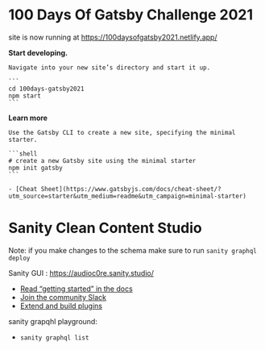 # 100 Days Of Gatsby Challenge 2021

site is now running at https://100daysofgatsby2021.netlify.app/

**Start developing.**

    Navigate into your new site’s directory and start it up.

    ```
    cd 100days-gatsby2021
    npm start
    ```

**Learn more**

    Use the Gatsby CLI to create a new site, specifying the minimal starter.

    ```shell
    # create a new Gatsby site using the minimal starter
    npm init gatsby
    ```

    - [Cheat Sheet](https://www.gatsbyjs.com/docs/cheat-sheet/?utm_source=starter&utm_medium=readme&utm_campaign=minimal-starter)

# Sanity Clean Content Studio

Note: if you make changes to the schema make sure to run `sanity graphql deploy`

Sanity GUI : https://audioc0re.sanity.studio/

- [Read “getting started” in the docs](https://www.sanity.io/docs/introduction/getting-started?utm_source=readme)
- [Join the community Slack](https://slack.sanity.io/?utm_source=readme)
- [Extend and build plugins](https://www.sanity.io/docs/content-studio/extending?utm_source=readme)


sanity grapqhl playground: 
- `sanity graphql list` 